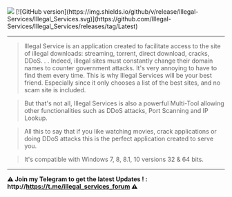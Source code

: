 <img src="https://i.imgur.com/9iGo7wM.png">
[![GitHub version](https://img.shields.io/github/v/release/Illegal-Services/Illegal_Services.svg)](https://github.com/Illegal-Services/Illegal_Services/releases/tag/Latest) 

<hr>

>  Illegal Service is an application created to facilitate access to the site of illegal downloads: streaming, torrent, direct download, cracks, DDoS. . .
Indeed, illegal sites must constantly change their domain names to counter government attacks. It's very annoying to have to find them every time.
This is why Illegal Services will be your best friend. Especially since it only chooses a list of the best sites, and no scam site is included.

>  But that's not all, Illegal Services is also a powerful Multi-Tool allowing other functionalities such as DDoS attacks, Port Scanning and IP Lookup.

>  All this to say that if you like watching movies, crack applications or doing DDoS attacks this is the perfect application created to serve you.

>  It's compatible with Windows 7, 8, 8.1, 10 versions 32 & 64 bits.

<hr>

**⚠️ Join my Telegram to get the latest Updates ! : http://https://t.me/illegal_services_forum ⚠️**
